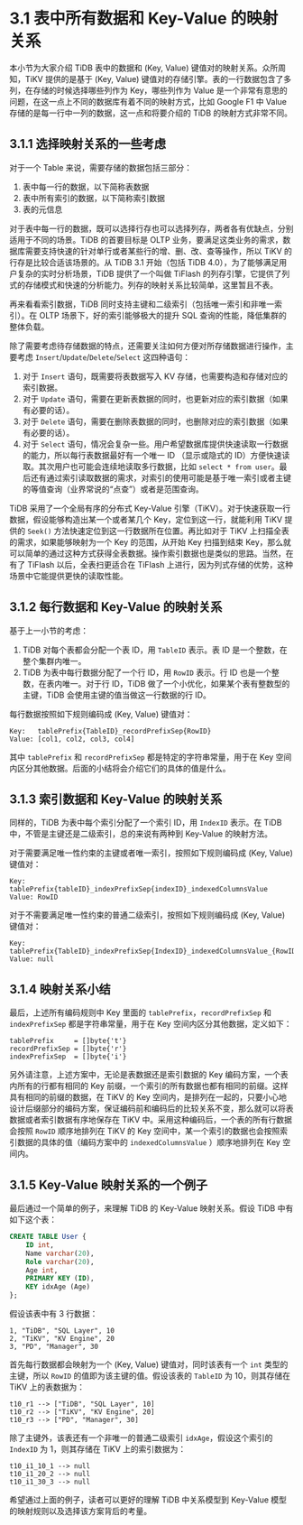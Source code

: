 # 3.1 表中所有数据和 Key-Value 的映射关系

本小节为大家介绍 TiDB 表中的数据和 (Key, Value) 键值对的映射关系。众所周知，TiKV 提供的是基于 (Key, Value) 键值对的存储引擎。表的一行数据包含了多列，在存储的时候选择哪些列作为 Key，哪些列作为 Value 是一个非常有意思的问题，在这一点上不同的数据库有着不同的映射方式，比如 Google F1 中 Value 存储的是每一行中一列的数据，这一点和将要介绍的 TiDB 的映射方式非常不同。

## 3.1.1 选择映射关系的一些考虑

对于一个 Table 来说，需要存储的数据包括三部分：

1. 表中每一行的数据，以下简称表数据
2. 表中所有索引的数据，以下简称索引数据
3. 表的元信息

对于表中每一行的数据，既可以选择行存也可以选择列存，两者各有优缺点，分别适用于不同的场景。TiDB 的首要目标是 OLTP 业务，要满足这类业务的需求，数据库需要支持快速的针对单行或者某些行的增、删、改、查等操作，所以 TiKV 的行存是比较合适该场景的。从 TiDB 3.1 开始（包括 TiDB 4.0），为了能够满足用户复杂的实时分析场景，TiDB 提供了一个叫做 TiFlash 的列存引擎，它提供了列式的存储模式和快速的分析能力。列存的映射关系比较简单，这里暂且不表。

再来看看索引数据，TiDB 同时支持主键和二级索引（包括唯一索引和非唯一索引）。在 OLTP 场景下，好的索引能够极大的提升 SQL 查询的性能，降低集群的整体负载。

除了需要考虑待存储数据的特点，还需要关注如何方便对所存储数据进行操作，主要考虑 `Insert`/`Update`/`Delete`/`Select` 这四种语句：

1. 对于 `Insert` 语句，既需要将表数据写入 KV 存储，也需要构造和存储对应的索引数据。
2. 对于 `Update` 语句，需要在更新表数据的同时，也更新对应的索引数据（如果有必要的话）。
3. 对于 `Delete` 语句，需要在删除表数据的同时，也删除对应的索引数据（如果有必要的话）。
4. 对于 `Select` 语句，情况会复杂一些。用户希望数据库提供快速读取一行数据的能力，所以每行表数据最好有一个唯一 ID （显示或隐式的 ID）方便快速读取。其次用户也可能会连续地读取多行数据，比如 `select * from user`。最后还有通过索引读取数据的需求，对索引的使用可能是基于唯一索引或者主键的等值查询（业界常说的“点查”）或者是范围查询。

TiDB 采用了一个全局有序的分布式 Key-Value 引擎（TiKV）。对于快速获取一行数据，假设能够构造出某一个或者某几个 Key，定位到这一行，就能利用 TiKV 提供的 `Seek()` 方法快速定位到这一行数据所在位置。再比如对于 TiKV 上扫描全表的需求，如果能够映射为一个 Key 的范围，从开始 Key 扫描到结束 Key，那么就可以简单的通过这种方式获得全表数据。操作索引数据也是类似的思路。当然，在有了 TiFlash 以后，全表扫更适合在 TiFlash 上进行，因为列式存储的优势，这种场景中它能提供更快的读取性能。

## 3.1.2 每行数据和 Key-Value 的映射关系

基于上一小节的考虑：

1. TiDB 对每个表都会分配一个表 ID，用 `TableID` 表示。表 ID 是一个整数，在整个集群内唯一。
2. TiDB 为表中每行数据分配了一个行 ID，用 `RowID` 表示。行 ID 也是一个整数，在表内唯一。对于行 ID，TiDB 做了一个小优化，如果某个表有整数型的主键，TiDB 会使用主键的值当做这一行数据的行 ID。

每行数据按照如下规则编码成 (Key, Value) 键值对：

```
Key:   tablePrefix{TableID}_recordPrefixSep{RowID}
Value: [col1, col2, col3, col4]
```

其中 `tablePrefix` 和 `recordPrefixSep` 都是特定的字符串常量，用于在 Key 空间内区分其他数据。后面的小结将会介绍它们的具体的值是什么。

## 3.1.3 索引数据和 Key-Value 的映射关系

同样的，TiDB 为表中每个索引分配了一个索引 ID，用 `IndexID` 表示。在 TiDB 中，不管是主键还是二级索引，总的来说有两种到 Key-Value 的映射方法。

对于需要满足唯一性约束的主键或者唯一索引，按照如下规则编码成  (Key, Value) 键值对：

```
Key:   tablePrefix{tableID}_indexPrefixSep{indexID}_indexedColumnsValue
Value: RowID
```

对于不需要满足唯一性约束的普通二级索引，按照如下规则编码成  (Key, Value) 键值对：

```
Key:   tablePrefix{TableID}_indexPrefixSep{IndexID}_indexedColumnsValue_{RowID}
Value: null
```

## 3.1.4 映射关系小结

最后，上述所有编码规则中 Key 里面的 `tablePrefix`，`recordPrefixSep` 和 `indexPrefixSep` 都是字符串常量，用于在 Key 空间内区分其他数据，定义如下：

```
tablePrefix     = []byte{'t'}
recordPrefixSep = []byte{'r'}
indexPrefixSep  = []byte{'i'}
```

另外请注意，上述方案中，无论是表数据还是索引数据的 Key 编码方案，一个表内所有的行都有相同的 Key 前缀，一个索引的所有数据也都有相同的前缀。这样具有相同的前缀的数据，在 TiKV 的 Key 空间内，是排列在一起的，只要小心地设计后缀部分的编码方案，保证编码前和编码后的比较关系不变，那么就可以将表数据或者索引数据有序地保存在 TiKV 中。采用这种编码后，一个表的所有行数据会按照 `RowID` 顺序地排列在 TiKV 的 Key 空间中，某一个索引的数据也会按照索引数据的具体的值（编码方案中的 `indexedColumnsValue` ）顺序地排列在 Key 空间内。

## 3.1.5 Key-Value 映射关系的一个例子

最后通过一个简单的例子，来理解 TiDB 的 Key-Value 映射关系。假设 TiDB 中有如下这个表：

```sql
CREATE TABLE User {
	ID int,
	Name varchar(20),
	Role varchar(20),
	Age int,
	PRIMARY KEY (ID),
	KEY idxAge (Age)
};
```

假设该表中有 3 行数据：

```
1, "TiDB", "SQL Layer", 10
2, "TiKV", "KV Engine", 20
3, "PD", "Manager", 30
```

首先每行数据都会映射为一个 (Key, Value) 键值对，同时该表有一个 `int` 类型的主键，所以 `RowID` 的值即为该主键的值。假设该表的 `TableID` 为 10，则其存储在 TiKV 上的表数据为：

```
t10_r1 --> ["TiDB", "SQL Layer", 10]
t10_r2 --> ["TiKV", "KV Engine", 20]
t10_r3 --> ["PD", "Manager", 30]
```

除了主键外，该表还有一个非唯一的普通二级索引 `idxAge`，假设这个索引的 `IndexID` 为 1，则其存储在 TiKV 上的索引数据为：

```
t10_i1_10_1 --> null
t10_i1_20_2 --> null
t10_i1_30_3 --> null
```

希望通过上面的例子，读者可以更好的理解 TiDB 中关系模型到 Key-Value 模型的映射规则以及选择该方案背后的考量。
